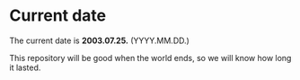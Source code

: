 # Current date

The current date is **2003.07.25.** (YYYY.MM.DD.)

This repository will be good when the world ends, so we will know how long it lasted.